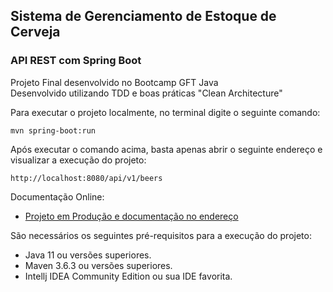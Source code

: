 <h2>Sistema de Gerenciamento de Estoque de Cerveja</h2>
<h3>API REST com Spring Boot</h3>

Projeto Final desenvolvido no Bootcamp GFT Java <br>
Desenvolvido utilizando TDD e boas práticas "Clean Architecture"

Para executar o projeto localmente, no terminal digite o seguinte comando:

```shell script
mvn spring-boot:run 
```

Após executar o comando acima, basta apenas abrir o seguinte endereço e visualizar a execução do projeto:

```
http://localhost:8080/api/v1/beers
```

Documentação Online:
* [Projeto em Produção e documentação no endereço](https://stockbeer.herokuapp.com/swagger-ui.html)

São necessários os seguintes pré-requisitos para a execução do projeto:

* Java 11 ou versões superiores.
* Maven 3.6.3 ou versões superiores.
* Intellj IDEA Community Edition ou sua IDE favorita.
